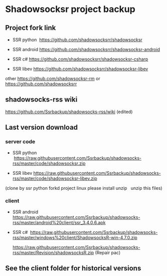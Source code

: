 # Shadowsocksr project backup

## Project fork link

* SSR python  https://github.com/shadowsocksrr/shadowsocksr

* SSR android https://github.com/shadowsocksrr/shadowsocksr-android

* SSR c# https://github.com/shadowsocksrr/shadowsocksr-csharp

* SSR libev https://github.com/shadowsocksrr/shadowsocksr-libev

other https://github.com/shadowsocksr-rm or https://github.com/shadowsocksrr

## shadowsocks-rss wiki

https://github.com/Ssrbackup/shadowsocks-rss/wiki  (edited)

## Last version download 

### server code

* SSR python  https://raw.githubusercontent.com/Ssrbackup/shadowsocks-rss/master/code/shadowsocksr.zip

* SSR libev https://raw.githubusercontent.com/Ssrbackup/shadowsocks-rss/master/code/shadowsocksr-libev.zip

(clone by ssr python forkd project linux please install unzip   unzip this files)

### client

* SSR android   https://raw.githubusercontent.com/Ssrbackup/shadowsocks-rss/master/android%20client/ssr_3.4.0.6.apk

* SSR c#  https://raw.githubusercontent.com/Ssrbackup/shadowsocks-rss/master/windows%20client/ShadowsocksR-win-4.7.0.zip
 
  https://raw.githubusercontent.com/Ssrbackup/shadowsocks-rss/master/Revision/shadowsocksR.zip (Repair pac)

## See the client folder for historical versions
